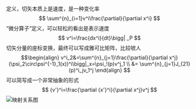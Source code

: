 定义，切矢本质上是速度，是一种变化率
$$
	\sum^{n}_{i=1}v^i\frac{\partial}{\partial x^i}
$$
“微分算子”定义，可以轻松的看出是表示速度
$$
v^i=\frac{dx^i}{dt}\bigg| _P
$$
切矢分量的座标变换，最终可以写成雅可比矩阵，比较唬人
$$\begin{align}
v^i_2&=\sum^{n}_{j=1}\frac{\partial}{\partial x^j}(\psi_2\circ\psi^{-1}_1(x))^i\bigg|_x=\psi_!(p)v^j_1 \\
&= \sum^{n}_{j=1}J_{21}(p)^i_jv_1^j
\end{align} 
$$
可以简写成一个非常抽象的形式
$$
{v'}^i=\frac{\partial {x'}^i}{\partial x^j}v^j
$$
![](https://pic1.zhimg.com/80/v2-3c3a7a0297ee5971028e95aecae2e294_1440w.webp)映射关系图